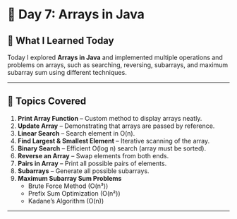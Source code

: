 # 🚀 Day 7: Arrays in Java  

## 📌 What I Learned Today  
Today I explored **Arrays in Java** and implemented multiple operations and problems on arrays, such as searching, reversing, subarrays, and maximum subarray sum using different techniques.  

---

## 📖 Topics Covered  

1. **Print Array Function** – Custom method to display arrays neatly.  
2. **Update Array** – Demonstrating that arrays are passed by reference.  
3. **Linear Search** – Search element in O(n).  
4. **Find Largest & Smallest Element** – Iterative scanning of the array.  
5. **Binary Search** – Efficient O(log n) search (array must be sorted).  
6. **Reverse an Array** – Swap elements from both ends.  
7. **Pairs in Array** – Print all possible pairs of elements.  
8. **Subarrays** – Generate all possible subarrays.  
9. **Maximum Subarray Sum Problems**  
   - Brute Force Method (O(n³))  
   - Prefix Sum Optimization (O(n²))  
   - Kadane’s Algorithm (O(n))  

---
